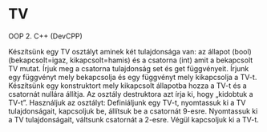 TV
==
OOP 2. C++ (DevCPP)

Készítsünk egy TV osztályt aminek két tulajdonsága van: az állapot (bool)
(bekapcsolt=igaz, kikapcsolt=hamis) és a csatorna (int) amit a bekapcsolt TV mutat.
Írjuk meg a csatorna tulajdonság set és get függvényeit. Írjunk egy függvényt mely
bekapcsolja és egy függvényt mely kikapcsolja a TV-t. Készítsünk egy konstruktort
mely kikapcsolt állapotba hozza a TV-t és a csatornát nullára állítja. Az osztály
destruktora azt írja ki, hogy „kidobtuk a TV-t”.
Használjuk az osztályt: 
Definiáljunk egy TV-t, nyomtassuk ki a TV tulajdonságait,
kapcsoljuk be, állítsuk be a csatornát 9-esre. Nyomtassuk ki a TV tulajdonságait,
váltsunk csatornát a 2-esre. Végül kapcsoljuk ki a TV-t.
